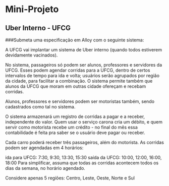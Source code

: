 # Mini-Projeto
## Uber Interno - UFCG

###Submeta uma especificação em Alloy com o seguinte sistema:

A UFCG vai implantar um sistema de Uber interno (quando todos estiverem devidamente vacinados). 

No sistema, passageiros só podem ser alunos, professores e servidores da UFCG. Esses podem agendar corridas para a UFCG, dentro de certos intervalos de tempo para ida e volta; usuários serão agrupados por região da cidade, para facilitar a combinação. O sistema permite também que alunos da UFCG que moram em outras cidade ofereçam e recebam corridas.

Alunos, professores e servidores podem ser motoristas também, sendo cadastrados como tal no sistema. 

O sistema armazenará um registro de corridas a pagar e a receber, independente do valor. Quem usar o serviço carona cria um débito, e quem servir como motorista recebe um crédito - no final do mês essa contabilidade é feita pra saber se o usuário deve pagar ou receber.

Cada carro poderá receber três passageiros, além do motorista. As corridas podem ser agendadas em 4 horários:

ida para UFCG: 7:30, 9:30, 13:30, 15:30
saída da UFCG: 10:00, 12:00, 16:00, 18:00
Para simplificar, assuma que todas as corridas acontecem todos os dias da semana, no horário agendado.

Considere apenas 5 regiões: Centro, Leste, Oeste, Norte e Sul

